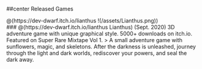 ##center Released Games

<div class="project">
<div class="project-image">
@(https://dev-dwarf.itch.io/lianthus !(/assets/Lianthus.png))
</div>
<div class="project-text">
### @(https://dev-dwarf.itch.io/lianthus Lianthus) (Sept. 2020)
3D adventure game with unique graphical style. 5000+ downloads on itch.io. Featured on Super Rare Mixtape Vol 1.
> A small adventure game with sunflowers, magic, and skeletons. After the darkness is unleashed, journey through the light and dark worlds, rediscover your powers, and seal the dark away.
</div>
</div>
